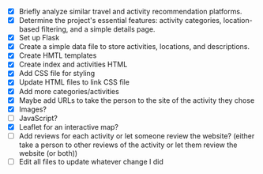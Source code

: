 - [x] Briefly analyze similar travel and activity recommendation platforms.
- [x] Determine the project's essential features: activity categories, location-based filtering, and a simple details page.
- [x] Set up Flask
- [x] Create a simple data file to store activities, locations, and descriptions.
- [x] Create HMTL templates
- [x] Create index and activities HTML
- [x] Add CSS file for styling
- [x] Update HTML files to link CSS file
- [x] Add more categories/activities
- [x] Maybe add URLs to take the person to the site of the activity they chose
- [x] Images?
- [ ] JavaScript?
- [x] Leaflet for an interactive map?
- [ ] Add reviews for each activity or let someone review the website? (either take a person to other reviews of the activity or let them review the website (or both))
- [ ] Edit all files to update whatever change I did
